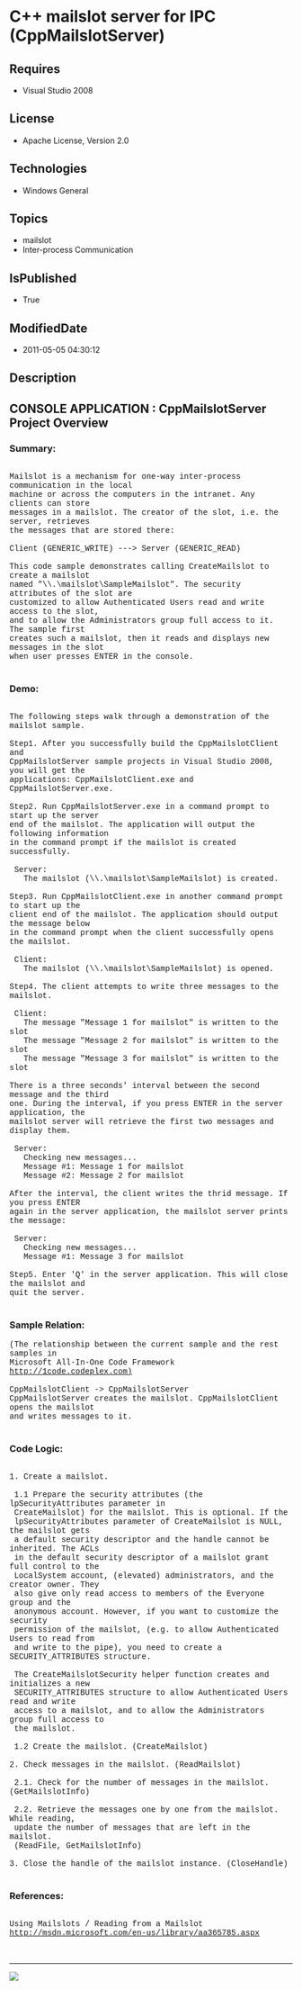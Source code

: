 # C++ mailslot server for IPC (CppMailslotServer)
## Requires
* Visual Studio 2008
## License
* Apache License, Version 2.0
## Technologies
* Windows General
## Topics
* mailslot
* Inter-process Communication
## IsPublished
* True
## ModifiedDate
* 2011-05-05 04:30:12
## Description

<p style="font-family:Courier New"></p>
<h2>CONSOLE APPLICATION : CppMailslotServer Project Overview</h2>
<p style="font-family:Courier New"></p>
<h3>Summary:</h3>
<p style="font-family:Courier New"><br>
Mailslot is a mechanism for one-way inter-process communication in the local<br>
machine or across the computers in the intranet. Any clients can store <br>
messages in a mailslot. The creator of the slot, i.e. the server, retrieves <br>
the messages that are stored there:<br>
<br>
Client (GENERIC_WRITE) ---&gt; Server (GENERIC_READ)<br>
<br>
This code sample demonstrates calling CreateMailslot to create a mailslot <br>
named &quot;\\.\mailslot\SampleMailslot&quot;. The security attributes of the slot are &nbsp;<br>
customized to allow Authenticated Users read and write access to the slot, <br>
and to allow the Administrators group full access to it. The sample first <br>
creates such a mailslot, then it reads and displays new messages in the slot <br>
when user presses ENTER in the console.<br>
<br>
</p>
<h3>Demo:</h3>
<p style="font-family:Courier New"><br>
The following steps walk through a demonstration of the mailslot sample.<br>
<br>
Step1. After you successfully build the CppMailslotClient and <br>
CppMailslotServer sample projects in Visual Studio 2008, you will get the <br>
applications: CppMailslotClient.exe and CppMailslotServer.exe. <br>
<br>
Step2. Run CppMailslotServer.exe in a command prompt to start up the server <br>
end of the mailslot. The application will output the following information <br>
in the command prompt if the mailslot is created successfully.<br>
<br>
&nbsp;Server:<br>
&nbsp; &nbsp;The mailslot (\\.\mailslot\SampleMailslot) is created.<br>
<br>
Step3. Run CppMailslotClient.exe in another command prompt to start up the <br>
client end of the mailslot. The application should output the message below <br>
in the command prompt when the client successfully opens the mailslot.<br>
<br>
&nbsp;Client:<br>
&nbsp; &nbsp;The mailslot (\\.\mailslot\SampleMailslot) is opened.<br>
<br>
Step4. The client attempts to write three messages to the mailslot. <br>
<br>
&nbsp;Client:<br>
&nbsp; &nbsp;The message &quot;Message 1 for mailslot&quot; is written to the slot<br>
&nbsp; &nbsp;The message &quot;Message 2 for mailslot&quot; is written to the slot<br>
&nbsp; &nbsp;The message &quot;Message 3 for mailslot&quot; is written to the slot<br>
<br>
There is a three seconds' interval between the second message and the third <br>
one. During the interval, if you press ENTER in the server application, the <br>
mailslot server will retrieve the first two messages and display them. <br>
<br>
&nbsp;Server:<br>
&nbsp; &nbsp;Checking new messages...<br>
&nbsp; &nbsp;Message #1: Message 1 for mailslot<br>
&nbsp; &nbsp;Message #2: Message 2 for mailslot<br>
<br>
After the interval, the client writes the thrid message. If you press ENTER <br>
again in the server application, the mailslot server prints the message:<br>
<br>
&nbsp;Server:<br>
&nbsp; &nbsp;Checking new messages...<br>
&nbsp; &nbsp;Message #1: Message 3 for mailslot<br>
<br>
Step5. Enter 'Q' in the server application. This will close the mailslot and <br>
quit the server.<br>
<br>
</p>
<h3>Sample Relation:</h3>
<p style="font-family:Courier New">(The relationship between the current sample and the rest samples in
<br>
Microsoft All-In-One Code Framework <a target="_blank" href="http://1code.codeplex.com)">
http://1code.codeplex.com)</a><br>
<br>
CppMailslotClient -&gt; CppMailslotServer<br>
CppMailslotServer creates the mailslot. CppMailslotClient opens the mailslot <br>
and writes messages to it.<br>
<br>
</p>
<h3>Code Logic:</h3>
<p style="font-family:Courier New"><br>
1. Create a mailslot. <br>
<br>
&nbsp;1.1 Prepare the security attributes (the lpSecurityAttributes parameter in <br>
&nbsp;CreateMailslot) for the mailslot. This is optional. If the <br>
&nbsp;lpSecurityAttributes parameter of CreateMailslot is NULL, the mailslot gets
<br>
&nbsp;a default security descriptor and the handle cannot be inherited. The ACLs <br>
&nbsp;in the default security descriptor of a mailslot grant full control to the <br>
&nbsp;LocalSystem account, (elevated) administrators, and the creator owner. They
<br>
&nbsp;also give only read access to members of the Everyone group and the <br>
&nbsp;anonymous account. However, if you want to customize the security <br>
&nbsp;permission of the mailslot, (e.g. to allow Authenticated Users to read from
<br>
&nbsp;and write to the pipe), you need to create a SECURITY_ATTRIBUTES structure.<br>
&nbsp;<br>
&nbsp;The CreateMailslotSecurity helper function creates and initializes a new <br>
&nbsp;SECURITY_ATTRIBUTES structure to allow Authenticated Users read and write <br>
&nbsp;access to a mailslot, and to allow the Administrators group full access to <br>
&nbsp;the mailslot.<br>
&nbsp;<br>
&nbsp;1.2 Create the mailslot. (CreateMailslot)<br>
<br>
2. Check messages in the mailslot. (ReadMailslot)<br>
<br>
&nbsp;2.1. Check for the number of messages in the mailslot. (GetMailslotInfo)<br>
<br>
&nbsp;2.2. Retrieve the messages one by one from the mailslot. While reading, &nbsp;<br>
&nbsp;update the number of messages that are left in the mailslot. <br>
&nbsp;(ReadFile, GetMailslotInfo)<br>
<br>
3. Close the handle of the mailslot instance. (CloseHandle)<br>
<br>
</p>
<h3>References:</h3>
<p style="font-family:Courier New"><br>
Using Mailslots / Reading from a Mailslot<br>
<a target="_blank" href="http://msdn.microsoft.com/en-us/library/aa365785.aspx">http://msdn.microsoft.com/en-us/library/aa365785.aspx</a><br>
<br>
<br>
</p>
<hr>
<div><a href="http://go.microsoft.com/?linkid=9759640" style="margin-top:3px"><img src="http://bit.ly/onecodelogo">
</a></div>
